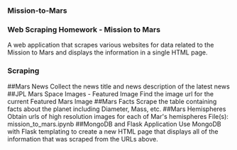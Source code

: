 ### Mission-to-Mars

### Web Scraping Homework - Mission to Mars
A web application that scrapes various websites for data related to the Mission to Mars and displays the information in a single HTML page.

### Scraping
##Mars News
Collect the news title and news description of the latest news
##JPL Mars Space Images - Featured Image
Find the image url for the current Featured Mars Image
##Mars Facts
Scrape the table containing facts about the planet including Diameter, Mass, etc.
##Mars Hemispheres
Obtain urls of high resolution images for each of Mar's hemispheres
File(s): mission_to_mars.ipynb
##MongoDB and Flask Application
Use MongoDB with Flask templating to create a new HTML page that displays all of the information that was scraped from the URLs above.
